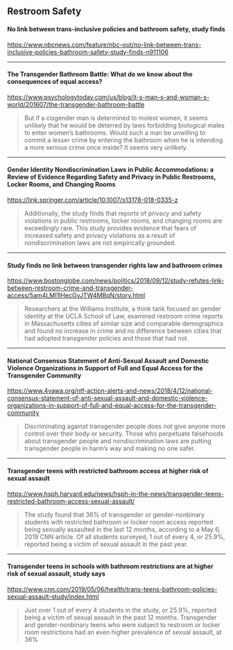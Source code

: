 ## Restroom Safety

#### No link between trans-inclusive policies and bathroom safety, study finds
https://www.nbcnews.com/feature/nbc-out/no-link-between-trans-inclusive-policies-bathroom-safety-study-finds-n911106

---

#### The Transgender Bathroom Battle: What do we know about the consequences of equal access?
https://www.psychologytoday.com/us/blog/it-s-man-s-and-woman-s-world/201607/the-transgender-bathroom-battle

> But if a cisgender man is determined to molest women, it seems unlikely that he would be deterred by laws forbidding biological males to enter women’s bathrooms. Would such a man be unwilling to commit a lesser crime by entering the bathroom when he is intending a more serious crime once inside? It seems very unlikely.

---

#### Gender Identity Nondiscrimination Laws in Public Accommodations: a Review of Evidence Regarding Safety and Privacy in Public Restrooms, Locker Rooms, and Changing Rooms
https://link.springer.com/article/10.1007/s13178-018-0335-z

> Additionally, the study finds that reports of privacy and safety violations in public restrooms, locker rooms, and changing rooms are exceedingly rare. This study provides evidence that fears of increased safety and privacy violations as a result of nondiscrimination laws are not empirically grounded.

---

#### Study finds no link between transgender rights law and bathroom crimes
https://www.bostonglobe.com/news/politics/2018/09/12/study-refutes-link-between-restroom-crime-and-transgender-access/5am4LMI1IHecGvJTW4MBqN/story.html

> Researchers at the Williams Institute, a think tank focused on gender identity at the UCLA School of Law, examined restroom crime reports in Massachusetts cities of similar size and comparable demographics and found no increase in crime and no difference between cities that had adopted transgender policies and those that had not.

---

#### National Consensus Statement of Anti-Sexual Assault and Domestic Violence Organizations in Support of Full and Equal Access for the Transgender Community
https://www.4vawa.org/ntf-action-alerts-and-news/2018/4/12/national-consensus-statement-of-anti-sexual-assault-and-domestic-violence-organizations-in-support-of-full-and-equal-access-for-the-transgender-community

> Discriminating against transgender people does not give anyone more control over their body or security. Those who perpetuate falsehoods about transgender people and nondiscrimination laws are putting transgender people in harm’s way and making no one safer.

---

#### Transgender teens with restricted bathroom access at higher risk of sexual assault
https://www.hsph.harvard.edu/news/hsph-in-the-news/transgender-teens-restricted-bathroom-access-sexual-assault/

> The study found that 36% of transgender or gender-nonbinary students with restricted bathroom or locker room access reported being sexually assaulted in the last 12 months, according to a May 6, 2019 CNN article. Of all students surveyed, 1 out of every 4, or 25.9%, reported being a victim of sexual assault in the past year.

---

#### Transgender teens in schools with bathroom restrictions are at higher risk of sexual assault, study says
https://www.cnn.com/2019/05/06/health/trans-teens-bathroom-policies-sexual-assault-study/index.html

> Just over 1 out of every 4 students in the study, or 25.9%, reported being a victim of sexual assault in the past 12 months. Transgender and gender-nonbinary teens who were subject to restroom or locker room restrictions had an even higher prevalence of sexual assault, at 36%